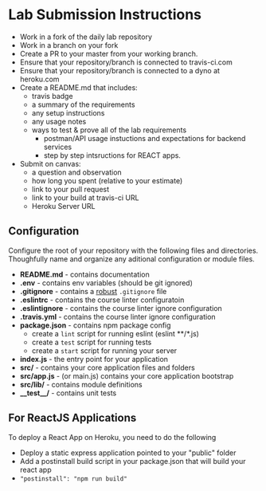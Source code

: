 # Lab Submission Instructions
* Work in a fork of the daily lab repository
* Work in a branch on your fork
* Create a PR to your master from your working branch.
* Ensure that your repository/branch is connected to travis-ci.com
* Ensure that your repository/branch is connected to a dyno at heroku.com
* Create a README.md that includes:
  * travis badge
  * a summary of the requirements
  * any setup instructions
  * any usage notes
  * ways to test & prove all of the lab requirements
    * postman/API usage instuctions and expectations for backend services
    * step by step intsructions for REACT apps.
* Submit on canvas:
  * a question and observation
  * how long you spent (relative to your estimate)
  * link to your pull request
  * link to your build at travis-ci URL
  * Heroku Server URL

## Configuration
Configure the root of your repository with the following files and directories. Thoughfully name and organize any aditional configuration or module files.
* **README.md** - contains documentation
* **.env** - contains env variables (should be git ignored)
* **.gitignore** - contains a [robust](http://gitignore.io) `.gitignore` file 
* **.eslintrc** - contains the course linter configuratoin
* **.eslintignore** - contains the course linter ignore configuration
* **.travis.yml** - contains the course linter ignore configuration
* **package.json** - contains npm package config
  * create a `lint` script for running eslint (eslint **/*.js)
  * create a `test` script for running tests
  * create a `start` script for running your server
* **index.js** - the entry point for your application
* **src/** - contains your core application files and folders
* **src/app.js** - (or main.js) contains your core application bootstrap
* **src/lib/** - contains module definitions
* **\_\_test\_\_/** - contains unit tests

## For ReactJS Applications
To deploy a React App on Heroku, you need to do the following
* Deploy a static express application pointed to your "public" folder
* Add a postinstall build script in your package.json that will build your react app
 * `"postinstall": "npm run build"`
